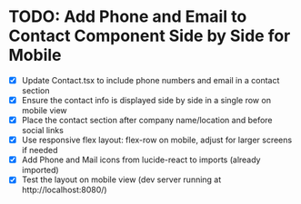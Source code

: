 # TODO: Add Phone and Email to Contact Component Side by Side for Mobile

- [x] Update Contact.tsx to include phone numbers and email in a contact section
- [x] Ensure the contact info is displayed side by side in a single row on mobile view
- [x] Place the contact section after company name/location and before social links
- [x] Use responsive flex layout: flex-row on mobile, adjust for larger screens if needed
- [x] Add Phone and Mail icons from lucide-react to imports (already imported)
- [x] Test the layout on mobile view (dev server running at http://localhost:8080/)
